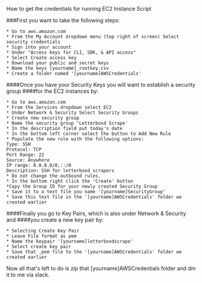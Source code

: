 How to get the credentials for running EC2 Instance Script


###First you want to take the following steps:

```
* Go to aws.amazon.com
* From the My Account dropdown menu (top right of screen) Select security credentials
* Sign into your account
* Under "Access keys for CLI, SDK, & API access"
* Select Create access key
* Download your public and secret keys
* Name the keys [yourname]_rootkey.csv
* Create a folder named '[yourname]AWSCredentials'

```

####Once you have your Security Keys you will want to establish a security group
####for the EC2 instances by:

```
* Go to aws.amazon.com
* From the Services dropdown select EC2
* Under Network & Security Select Security Groups
* Create new security group
* Name the security group 'Letterboxd Scrape'
* In the description field put today's date
* In the bottom left corner select the button to Add New Rule
* Populate the new rule with the following options:
Type: SSH
Protocol: TCP
Port Range: 22
Source: Anywhere
IP range: 0.0.0.0/0,::/0
Description: SSH for letterboxd scrapers
* Do not change the outbound rules.
* In the bottom right click the 'Create' button
*Copy the Group ID for your newly created Security Group
* Save it to a text file you name '[yourname]SecurityGroup'
* Save this text file in the '[yourname]AWSCredentials' folder we created earlier
```

####Finally you go to Key Pairs, which is also under Network & Security and
####you create a new key pair by:

```
* Selecting Create Key Pair
* Leave File format as pem
* Name the keypair '[yourname]letterboxdscrape'
* Select create key pair
* Save that .pem file to the '[yourname]AWSCredentials' folder we created earlier
```

Now all that's left to do is zip that [yourname]AWSCredentials folder and dm it
to me via slack.
